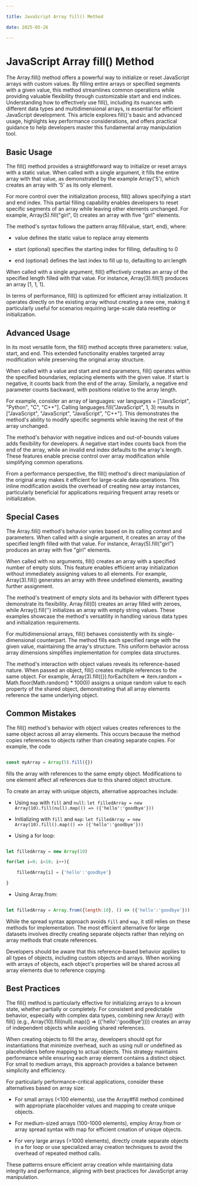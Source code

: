 ```yaml
---

title: JavaScript Array fill() Method

date: 2025-05-26

---
```



# JavaScript Array fill() Method

The Array.fill() method offers a powerful way to initialize or reset JavaScript arrays with custom values. By filling entire arrays or specified segments with a given value, this method streamlines common operations while providing valuable flexibility through customizable start and end indices. Understanding how to effectively use fill(), including its nuances with different data types and multidimensional arrays, is essential for efficient JavaScript development. This article explores fill()'s basic and advanced usage, highlights key performance considerations, and offers practical guidance to help developers master this fundamental array manipulation tool.


## Basic Usage

The fill() method provides a straightforward way to initialize or reset arrays with a static value. When called with a single argument, it fills the entire array with that value, as demonstrated by the example Array('5'), which creates an array with '5' as its only element.

For more control over the initialization process, fill() allows specifying a start and end index. This partial filling capability enables developers to reset specific segments of an array while leaving other elements unchanged. For example, Array(5).fill("girl", 0) creates an array with five "girl" elements.

The method's syntax follows the pattern array.fill(value, start, end), where:

- value defines the static value to replace array elements

- start (optional) specifies the starting index for filling, defaulting to 0

- end (optional) defines the last index to fill up to, defaulting to arr.length

When called with a single argument, fill() effectively creates an array of the specified length filled with that value. For instance, Array(3).fill(1) produces an array [1, 1, 1].

In terms of performance, fill() is optimized for efficient array initialization. It operates directly on the existing array without creating a new one, making it particularly useful for scenarios requiring large-scale data resetting or initialization.


## Advanced Usage

In its most versatile form, the fill() method accepts three parameters: value, start, and end. This extended functionality enables targeted array modification while preserving the original array structure.

When called with a value and start and end parameters, fill() operates within the specified boundaries, replacing elements with the given value. If start is negative, it counts back from the end of the array. Similarly, a negative end parameter counts backward, with positions relative to the array length.

For example, consider an array of languages: var languages = ["JavaScript", "Python", "C", "C++"]. Calling languages.fill("JavaScript", 1, 3) results in ["JavaScript", "JavaScript", "JavaScript", "C++"]. This demonstrates the method's ability to modify specific segments while leaving the rest of the array unchanged.

The method's behavior with negative indices and out-of-bounds values adds flexibility for developers. A negative start index counts back from the end of the array, while an invalid end index defaults to the array's length. These features enable precise control over array modification while simplifying common operations.

From a performance perspective, the fill() method's direct manipulation of the original array makes it efficient for large-scale data operations. This inline modification avoids the overhead of creating new array instances, particularly beneficial for applications requiring frequent array resets or initialization.


## Special Cases

The Array.fill() method's behavior varies based on its calling context and parameters. When called with a single argument, it creates an array of the specified length filled with that value. For instance, Array(5).fill("girl") produces an array with five "girl" elements.

When called with no arguments, fill() creates an array with a specified number of empty slots. This feature enables efficient array initialization without immediately assigning values to all elements. For example, Array(3).fill() generates an array with three undefined elements, awaiting further assignment.

The method's treatment of empty slots and its behavior with different types demonstrate its flexibility. Array.fill(0) creates an array filled with zeroes, while Array().fill('') initializes an array with empty string values. These examples showcase the method's versatility in handling various data types and initialization requirements.

For multidimensional arrays, fill() behaves consistently with its single-dimensional counterpart. The method fills each specified range with the given value, maintaining the array's structure. This uniform behavior across array dimensions simplifies implementation for complex data structures.

The method's interaction with object values reveals its reference-based nature. When passed an object, fill() creates multiple references to the same object. For example, Array(3).fill({}).forEach(item => item.random = Math.floor(Math.random() * 1000)) assigns a unique random value to each property of the shared object, demonstrating that all array elements reference the same underlying object.


## Common Mistakes

The fill() method's behavior with object values creates references to the same object across all array elements. This occurs because the method copies references to objects rather than creating separate copies. For example, the code

```javascript

const myArray = Array(5).fill({})

```

fills the array with references to the same empty object. Modifications to one element affect all references due to this shared object structure.

To create an array with unique objects, alternative approaches include:

- Using `map` with `fill` and `null`: `let filledArray = new Array(10).fill(null).map(() => ({'hello':'goodbye'}))`

- Initializing with `fill` and `map`: `let filledArray = new Array(10).fill().map(() => ({'hello':'goodbye'}))`

- Using a for loop: 

```javascript

let filledArray = new Array(10)

for(let i=0; i<10; i++){

    filledArray[i] = {'hello':'goodbye'}

}

```

- Using Array.from: 

```javascript

let filledArray = Array.from({length:10}, () => ({'hello':'goodbye'}))

```

While the spread syntax approach avoids `fill` and `map`, it still relies on these methods for implementation. The most efficient alternative for large datasets involves directly creating separate objects rather than relying on array methods that create references.

Developers should be aware that this reference-based behavior applies to all types of objects, including custom objects and arrays. When working with arrays of objects, each object's properties will be shared across all array elements due to reference copying.


## Best Practices

The fill() method is particularly effective for initializing arrays to a known state, whether partially or completely. For consistent and predictable behavior, especially with complex data types, combining new Array() with fill() (e.g., Array(10).fill(null).map(() => ({'hello':'goodbye'}))) creates an array of independent objects while avoiding shared references.

When creating objects to fill the array, developers should opt for instantiations that minimize overhead, such as using null or undefined as placeholders before mapping to actual objects. This strategy maintains performance while ensuring each array element contains a distinct object. For small to medium arrays, this approach provides a balance between simplicity and efficiency.

For particularly performance-critical applications, consider these alternatives based on array size:

- For small arrays (<100 elements), use the Array#fill method combined with appropriate placeholder values and mapping to create unique objects.

- For medium-sized arrays (100-1000 elements), employ Array.from or array spread syntax with map for efficient creation of unique objects.

- For very large arrays (>1000 elements), directly create separate objects in a for loop or use specialized array creation techniques to avoid the overhead of repeated method calls.

These patterns ensure efficient array creation while maintaining data integrity and performance, aligning with best practices for JavaScript array manipulation.

